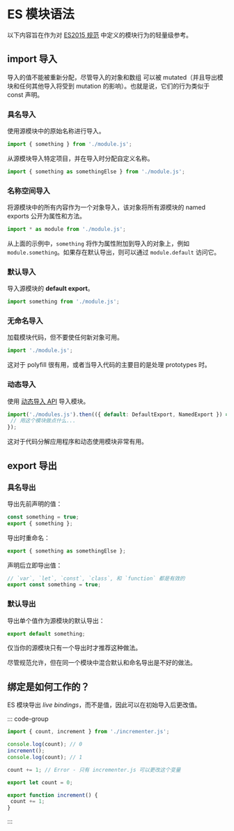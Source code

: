# ES 模块语法

以下内容旨在作为对 [ES2015 规范](https://www.ecma-international.org/ecma-262/6.0/) 中定义的模块行为的轻量级参考。

## import 导入

导入的值不能被重新分配，尽管导入的对象和数组 可以被 mutated（并且导出模块和任何其他导入将受到 mutation 的影响）。也就是说，它们的行为类似于 const 声明。

### 具名导入

使用源模块中的原始名称进行导入。

```js
import { something } from './module.js';
```

从源模块导入特定项目，并在导入时分配自定义名称。

```js
import { something as somethingElse } from './module.js';
```

### 名称空间导入

将源模块中的所有内容作为一个对象导入，该对象将所有源模块的 named exports 公开为属性和方法。

```js
import * as module from './module.js';
```

从上面的示例中，`something` 将作为属性附加到导入的对象上，例如 `module.something`。如果存在默认导出，则可以通过 `module.default` 访问它。

### 默认导入

导入源模块的 **default export**。

```js
import something from './module.js';
```

### 无命名导入

加载模块代码，但不要使任何新对象可用。

```js
import './module.js';
```

这对于 polyfill 很有用，或者当导入代码的主要目的是处理 prototypes 时。

### 动态导入

使用 [动态导入 API](https://github.com/tc39/proposal-dynamic-import#import) 导入模块。

```js
import('./modules.js').then(({ default: DefaultExport, NamedExport }) => {
 // 用这个模块做点什么...
});
```

这对于代码分解应用程序和动态使用模块非常有用。

## export 导出

### 具名导出

导出先前声明的值：

```js
const something = true;
export { something };
```

导出时重命名：

```js
export { something as somethingElse };
```

声明后立即导出值：

```js
// `var`, `let`, `const`, `class`, 和 `function` 都是有效的
export const something = true;
```

### 默认导出

导出单个值作为源模块的默认导出：

```js
export default something;
```

仅当你的源模块只有一个导出时才推荐这种做法。

尽管规范允许，但在同一个模块中混合默认和命名导出是不好的做法。

## 绑定是如何工作的？

ES 模块导出 *live bindings*，而不是值，因此可以在初始导入后更改值。

::: code-group

```js [main.js]
import { count, increment } from './incrementer.js';

console.log(count); // 0
increment();
console.log(count); // 1

count += 1; // Error - 只有 incrementer.js 可以更改这个变量
```

```js [incrementer.js]
export let count = 0;

export function increment() {
 count += 1;
}
```

:::
